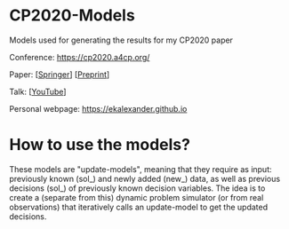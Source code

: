# CP2020-Models
Models used for generating the results for my CP2020 paper

Conference: https://cp2020.a4cp.org/


Paper: [[Springer](https://rdcu.be/b6XYu)] [[Preprint](https://www.researchgate.net/publication/344136812_Aggregation_and_Garbage_Collection_for_Online_Optimization)]  


Talk: [[YouTube](https://youtu.be/xwYy736sEGo)]


Personal webpage: https://ekalexander.github.io

# How to use the models?

These models are "update-models", meaning that they require as input: previously known (sol_) and newly added (new_) data, as well as previous decisions (sol_) of previously known decision variables. The idea is to create a (separate from this) dynamic problem simulator (or from real observations) that iteratively calls an update-model to get the updated decisions.
